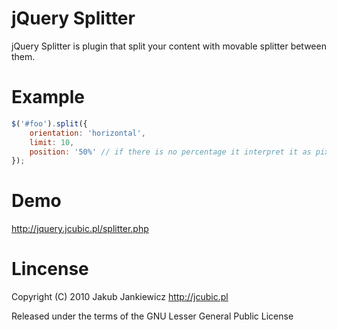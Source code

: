 # jQuery Splitter

jQuery Splitter is plugin that split your content with movable splitter between them.

# Example

```javascript
$('#foo').split({
    orientation: 'horizontal',
    limit: 10,
    position: '50%' // if there is no percentage it interpret it as pixels
});
```

# Demo

<http://jquery.jcubic.pl/splitter.php>

# Lincense

Copyright (C) 2010 Jakub Jankiewicz <http://jcubic.pl>

Released under the terms of the GNU Lesser General Public License
